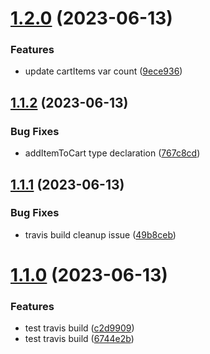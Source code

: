 # [1.2.0](https://github.com/f312213213/react-shopping-cart/compare/v1.1.2...v1.2.0) (2023-06-13)


### Features

* update cartItems var count ([9ece936](https://github.com/f312213213/react-shopping-cart/commit/9ece93650c9b9f948d82112597d974d4477b291e))

## [1.1.2](https://github.com/f312213213/react-shopping-cart/compare/v1.1.1...v1.1.2) (2023-06-13)


### Bug Fixes

* addItemToCart type declaration ([767c8cd](https://github.com/f312213213/react-shopping-cart/commit/767c8cdb52d75c17af6a302e50ee12edee9cc4e0))

## [1.1.1](https://github.com/f312213213/react-shopping-cart/compare/v1.1.0...v1.1.1) (2023-06-13)


### Bug Fixes

* travis build cleanup issue ([49b8ceb](https://github.com/f312213213/react-shopping-cart/commit/49b8cebdfee3d410e47a9154f51fa1dcee133777))

# [1.1.0](https://github.com/f312213213/react-shopping-cart/compare/v1.0.0...v1.1.0) (2023-06-13)


### Features

* test travis build ([c2d9909](https://github.com/f312213213/react-shopping-cart/commit/c2d990901068d5e55af9c4746332f0550d5fd7fe))
* test travis build ([6744e2b](https://github.com/f312213213/react-shopping-cart/commit/6744e2bab1485ea52536b957bb4d0b1033746fe3))
